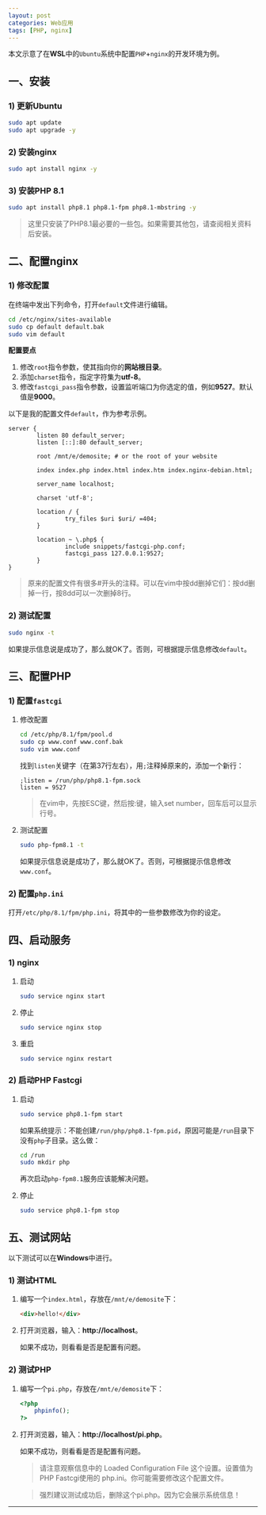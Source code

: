 ```yaml
---
layout: post
categories: Web应用
tags: [PHP, nginx]
---
```


本文示意了在**WSL**中的`Ubuntu`系统中配置`PHP`+`nginx`的开发环境为例。

## 一、安装

### 1) 更新Ubuntu
```bash
sudo apt update
sudo apt upgrade -y
```

### 2) 安装nginx
```bash
sudo apt install nginx -y
```

### 3) 安装PHP 8.1
```bash
sudo apt install php8.1 php8.1-fpm php8.1-mbstring -y
```

>这里只安装了PHP8.1最必要的一些包。如果需要其他包，请查阅相关资料后安装。

## 二、配置nginx

### 1) 修改配置
在终端中发出下列命令，打开`default`文件进行编辑。
```bash
cd /etc/nginx/sites-available
sudo cp default default.bak
sudo vim default
```

**配置要点**
1. 修改`root`指令参数，使其指向你的**网站根目录**。
2. 添加`charset`指令，指定字符集为**utf-8**。
3. 修改`fastcgi_pass`指令参数，设置监听端口为你选定的值，例如**9527**。默认值是**9000**。

以下是我的配置文件`default`，作为参考示例。
```config
server {
        listen 80 default_server;
        listen [::]:80 default_server;

        root /mnt/e/demosite; # or the root of your website

        index index.php index.html index.htm index.nginx-debian.html;

        server_name localhost;

        charset 'utf-8';

        location / {
                try_files $uri $uri/ =404;
        }

        location ~ \.php$ {
                include snippets/fastcgi-php.conf;
                fastcgi_pass 127.0.0.1:9527;
        }
}
```

>原来的配置文件有很多#开头的注释。可以在vim中按dd删掉它们：按dd删掉一行，按8dd可以一次删掉8行。

### 2) 测试配置
```bash
sudo nginx -t
```
如果提示信息说是成功了，那么就OK了。否则，可根据提示信息修改`default`。

## 三、配置PHP

### 1) 配置`fastcgi`

1. 修改配置
    ```bash
    cd /etc/php/8.1/fpm/pool.d
    sudo cp www.conf www.conf.bak
    sudo vim www.conf
    ```
    找到`listen`关键字（在第37行左右），用`;`注释掉原来的，添加一个新行：
    ```config
    ;listen = /run/php/php8.1-fpm.sock
    listen = 9527
    ```

    >在vim中，先按ESC键，然后按:键，输入set number，回车后可以显示行号。

2. 测试配置
    ```bash
    sudo php-fpm8.1 -t
    ```
    如果提示信息说是成功了，那么就OK了。否则，可根据提示信息修改`www.conf`。

### 2) 配置`php.ini`
打开`/etc/php/8.1/fpm/php.ini`，将其中的一些参数修改为你的设定。

## 四、启动服务

### 1) nginx

1. 启动
    ```bash
    sudo service nginx start
    ```

2. 停止
    ```bash
    sudo service nginx stop
    ```

3. 重启
    ```bash
    sudo service nginx restart
    ```

### 2) 启动PHP Fastcgi

1. 启动
    ```bash
    sudo service php8.1-fpm start
    ```

    如果系统提示：不能创建`/run/php/php8.1-fpm.pid`，原因可能是`/run`目录下没有`php`子目录。这么做：
    ```bash
    cd /run
    sudo mkdir php
    ```
    再次启动`php-fpm8.1`服务应该能解决问题。

2. 停止
    ```bash
    sudo service php8.1-fpm stop
    ```

## 五、测试网站
以下测试可以在**Windows**中进行。

### 1) 测试HTML
1. 编写一个`index.html`，存放在`/mnt/e/demosite`下：
    ```HTML
    <div>hello!</div>
    ```
2. 打开浏览器，输入：**http://localhost**。

    如果不成功，则看看是否是配置有问题。

### 2) 测试PHP
1. 编写一个`pi.php`，存放在`/mnt/e/demosite`下：
    ```PHP
    <?php
        phpinfo();
    ?>
    ```
2. 打开浏览器，输入：**http://localhost/pi.php**。

    如果不成功，则看看是否是配置有问题。

    >请注意观察信息中的 Loaded Configuration File 这个设置。设置值为PHP Fastcgi使用的 php.ini。你可能需要修改这个配置文件。

    >强烈建议测试成功后，删除这个pi.php。因为它会展示系统信息！

---